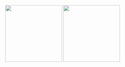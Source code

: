 <div>
   <img height="180em" src="https://github-readme-stats.vercel.app/api?username=GabrielAMS012&show_icons=true&theme=gotham&include_all_commits=true&count_private=true"/>
<img height="180em" src="https://github-readme-stats.vercel.app/api/top-langs/?username=GabrielAMS012&layout=compact&theme=gotham"/>
</div>
